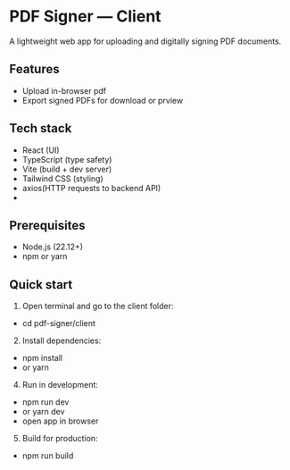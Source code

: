 # PDF Signer — Client

A lightweight web app for uploading and digitally signing PDF documents.

## Features
- Upload in-browser pdf
- Export signed PDFs for download or prview

## Tech stack
- React (UI)
- TypeScript (type safety)
- Vite (build + dev server)
- Tailwind CSS (styling)
- axios(HTTP requests to backend API)
- 

## Prerequisites
- Node.js (22.12+)
- npm or yarn

## Quick start
1. Open terminal and go to the client folder:
  - cd pdf-signer/client
2. Install dependencies:
  - npm install
  - or yarn
4. Run in development:
  - npm run dev 
  - or yarn dev
  - open app in browser
5. Build for production:
  - npm run build
